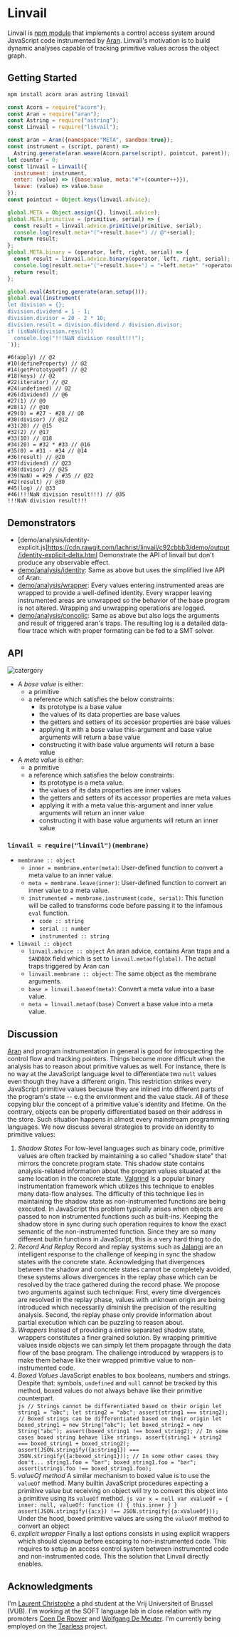 # Linvail

Linvail is [npm module](https://www.npmjs.com/linvail) that implements a control access system around JavaScript code instrumented by [Aran](https://github.com/lachrist/aran).
Linvail's motivation is to build dynamic analyses capable of tracking primitive values across the object graph.

## Getting Started

```sh
npm install acorn aran astring linvail 
```

```js
const Acorn = require("acorn");
const Aran = require("aran");
const Astring = require("astring");
const Linvail = require("linvail");

const aran = Aran({namespace:"META", sandbox:true});
const instrument = (script, parent) =>
  Astring.generate(aran.weave(Acorn.parse(script), pointcut, parent));
let counter = 0;
const linvail = Linvail({
  instrument: instrument,
  enter: (value) => ({base:value, meta:"#"+(counter++)}),
  leave: (value) => value.base
});
const pointcut = Object.keys(linvail.advice);

global.META = Object.assign({}, linvail.advice);
global.META.primitive = (primitive, serial) => {
  const result = linvail.advice.primitive(primitive, serial);
  console.log(result.meta+"("+result.base+") // @"+serial);
  return result;
};
global.META.binary = (operator, left, right, serial) => {
  const result = linvail.advice.binary(operator, left, right, serial);
  console.log(result.meta+"("+result.base+") = "+left.meta+" "+operator+" "+right.meta+" // @"+serial);
  return result;
};

global.eval(Astring.generate(aran.setup()));
global.eval(instrument(`
let division = {};
division.dividend = 1 - 1;
division.divisor = 20 - 2 * 10;
division.result = division.dividend / division.divisor;
if (isNaN(division.result))
  console.log("!!!NaN division result!!!");
`));
```

```
#6(apply) // @2
#10(defineProperty) // @2
#14(getPrototypeOf) // @2
#18(keys) // @2
#22(iterator) // @2
#24(undefined) // @2
#26(dividend) // @6
#27(1) // @9
#28(1) // @10
#29(0) = #27 - #28 // @8
#30(divisor) // @12
#31(20) // @15
#32(2) // @17
#33(10) // @18
#34(20) = #32 * #33 // @16
#35(0) = #31 - #34 // @14
#36(result) // @20
#37(dividend) // @23
#38(divisor) // @25
#39(NaN) = #29 / #35 // @22
#42(result) // @30
#45(log) // @33
#46(!!!NaN division result!!!) // @35
!!!NaN division result!!!
```

## Demonstrators

* [demo/analysis/identity-explicit.js]https://cdn.rawgit.com/lachrist/linvail/c92cbbb3/demo/output/identity-explicit-delta.html
  Demonstrate the API of linvail but don't produce any observable effect.
* [demo/analysis/identity](https://cdn.rawgit.com/lachrist/linvail/c92cbbb3/demo/output/identity-delta.html):
  Same as above but uses the simplified live API of Aran.
* [demo/analysis/wrapper](https://cdn.rawgit.com/lachrist/linvail/c92cbbb3/demo/output/wrapper-delta.html):
  Every values entering instrumented areas are wrapped to provide a well-defined identity.
  Every wrapper leaving instrumented areas are unwrapped so the behavior of the base program is not altered.
  Wrapping and unwrapping operations are logged.
* [demo/analysis/concolic](https://cdn.rawgit.com/lachrist/linvail/c92cbbb3/demo/output/concolic-delta.html):
  Same as above but also logs the arguments and result of triggered aran's traps.
  The resulting log is a detailed data-flow trace which with proper formating can be fed to a SMT solver.

## API

![catergory](img/category.png)

* A *base value* is either:
  * a primitive
  * a reference which satisfies the below constraints:
    * its prototype is a base value
    * the values of its data properties are base values
    * the getters and setters of its accessor properties are base values
    * applying it with a base value this-argument and base value arguments will return a base value
    * constructing it with base value arguments will return a base value
* A *meta value* is either:
  * a primitive
  * a reference which satisfies the below constraints:
    * its prototype is a meta value.
    * the values of its data properties are inner values
    * the getters and setters of its accessor properties are meta values
    * applying it with a meta value this-argument and inner value arguments will return an inner value
    * constructing it with base value arguments will return an inner value

### `linvail = require("linvail")(membrane)`

* `membrane :: object`
  * `inner = membrane.enter(meta)`:
  User-defined function to convert a meta value to an inner value.
  * `meta = membrane.leave(inner)`:
  User-defined function to convert an inner value to a meta value.
  * `instrumented = membrane.instrument(code, serial)`:
  This function will be called to transforms code before passing it to the infamous `eval` function.
    * `code :: string`
    * `serial :: number`
    * `instrumented :: string`
* `linvail :: object`
  * `linvail.advice :: object`
  An aran advice, contains Aran traps and a `SANDBOX` field which is set to `linvail.metaof(global)`.
  The actual traps triggered by Aran can 
  * `linvail.membrane :: object`:
  The same object as the membrane arguments.
  * `base = linvail.baseof(meta)`:
  Convert a meta value into a base value.
  * `meta = linvail.metaof(base)`
  Convert a base value into a meta value.

## Discussion

[Aran](https://github.com/lachrist/aran) and program instrumentation in general is good for introspecting the control flow and tracking pointers.
Things become more difficult when the analysis has to reason about primitive values as well.
For instance, there is no way at the JavaScript language level to differentiate two `null` values even though they have a different origin.
This restriction strikes every JavaScript primitive values because they are inlined into different parts of the program's state -- e.g the environment and the value stack.
All of these copying blur the concept of a primitive value's identity and lifetime.
On the contrary, objects can be properly differentiated based on their address in the store.
Such situation happens in almost every mainstream programming languages.
We now discuss several strategies to provide an identity to primitive values:
1. *Shadow States*
  For low-level languages such as binary code, primitive values are often tracked by maintaining a so called "shadow state" that mirrors the concrete program state.
  This shadow state contains analysis-related information about the program values situated at the same location in the concrete state. 
  [Valgrind](http://valgrind.org/) is a popular binary instrumentation framework which utilizes this technique to enables many data-flow analyses.
  The difficulty of this technique lies in maintaining the shadow state as non-instrumented functions are being executed.
  In JavaScript this problem typically arises when objects are passed to non instrumented functions such as built-ins.
  Keeping the shadow store in sync during such operation requires to know the exact semantic of the non-instrumented function. 
  Since they are so many different builtin functions in JavaScript, this is a very hard thing to do.
2. *Record And Replay*
  Record and replay systems such as [Jalangi](https://github.com/SRA-SiliconValley/jalangi) are an intelligent response to the challenge of keeping in sync the shadow states with the concrete state.
  Acknowledging that divergences between the shadow and concrete states cannot be completely avoided, these systems allows divergences in the replay phase which can be resolved by the trace gathered during the record phase.
  We propose two arguments against such technique:
  First, every time divergences are resolved in the replay phase, values with unknown origin are being introduced which necessarily diminish the precision of the resulting analysis.
  Second, the replay phase only provide information about partial execution which can be puzzling to reason about.
3. *Wrappers*
  Instead of providing a entire separated shadow state, wrappers constitutes a finer grained solution.
  By wrapping primitive values inside objects we can simply let them propagate through the data flow of the base program.
  The challenge introduced by wrappers is to make them behave like their wrapped primitive value to non-instrumented code.
  1. *Boxed Values*
    JavaScript enables to box booleans, numbers and strings.
    Despite that: symbols, `undefined` and `null` cannot be tracked by this method, boxed values do not always behave like their primitive counterpart.    
    ```js
    // Strings cannot be differentiated based on their origin
    let string1 = "abc";
    let string2 = "abc";
    assert(string1 === string2);
    // Boxed strings can be differentiated based on their origin
    let boxed_string1 = new String("abc");
    let boxed_string2 = new String("abc");
    assert(boxed_string1 !== boxed_string2);
    // In some cases boxed string behave like strings.
    assert(string1 + string2 === boxed_string1 + boxed_string2);
    assert(JSON.stringify({a:string1}) === JSON.stringify({a:boxed_string1}));
    // In some other cases they don't...
    string1.foo = "bar";
    boxed_string1.foo = "bar";
    assert(string1.foo !== boxed_string1.foo);
    ```
  2. *valueOf method*
    A similar mechanism to boxed value is to use the `valueOf` method.
    Many builtin JavaScript procedures expecting a primitive value but receiving on object will try to convert this object into a primitive using its `valueOf` method.
    ```js
    var x = null
    var xValueOf = {
      inner: null,
      valueOf: function () { this.inner }
    }
    assert(JSON.stringify({a:x}) !== JSON.stringify({a:xValueOf}));
    ```
    Under the hood, boxed primitive values are using the `valueOf` method to convert an object
  3. *explicit wrapper*
  Finally a last options consists in using explicit wrappers which should cleanup before escaping to non-instrumented code.
  This requires to setup an access control system between instrumented code and non-instrumented code.
  This the solution that Linvail directly enables.

## Acknowledgments

I'm [Laurent Christophe](http://soft.vub.ac.be/soft/members/lachrist) a phd student at the Vrij Universiteit of Brussel (VUB).
I'm working at the SOFT language lab in close relation with my promoters [Coen De Roover](http://soft.vub.ac.be/soft/members/cderoove) and [Wolfgang De Meuter](http://soft.vub.ac.be/soft/members/wdmeuter).
I'm currently being employed on the [Tearless](http://soft.vub.ac.be/tearless/pages/index.html) project.

<!-- 
1. **Debugging NaN appearances**
  In this first example, we want to provide an analysis which tracks the origin of `NaN` (not-a-number) values.
  The problem with `NaN` values is that they can easily propagate as the program is executed such that detecting the original cause of a `NaN` appearance is often tedious for large programs.
  Consider the program below which alerts "Your age is: NaN".
  ```js
  var year = Number(document.getElementById("bdate").avlue);
  // many lines with many unrelated NaNs appearances
  alert("Your age is: " + (2016 - year));
  ```
  Simply printing every appearance of `NaN` values runs under the risk of overwhelming the programmer with unrelated `NaN` appearances.
  We would like to know only of the `NaN` that caused the alert to display an buggy message.
  It is therefore crucial to differentiate `NaN` values which cannot be done at the JavaScript language level.

2. **Taint analysis**
  Taint analysis consists in marking -- or *tainting* -- values coming from predefined source of information and preventing them from flowing through predefined sinks of information.
  As tainted values are manipulated through the program, the taint should be properly propagated to dependent values. 
  ```js
  var password = document.getElementById("password"); // predefined source
  var secret = password.value; // tainted string
  var secrets = secret.split(""); // array of tainted characters
  sendToShadyThirdPartyServer(secrets); // predefined sink
  ```
  Lets suppose that the password was `"trustno1"`.
  N.B. strings are primitive values in JavaScript.
  After splitting this string to characters we cannot simply taint all string being `"t"`, `"r"`, `"u"`, `"s"`, `"t"`, "`n`", "`o`", `"1"`.
  This would lead to serious over-tainting and diminish the precision and usefulness of the analysis.
  As for the `Nan` debugger we crucially need to differentiate primitive values based on their origin and not only their value.

3. **Concolic Testing**
  Concolic testing aims at automatically exploring all the control-flow paths a program can take for validation purpose.
  It involves gathering mathematic formula on a program's inputs as it is being executed.
  Later, these formula can be given to a constraint solver to steer the program into a unexplored execution path.
  Consider the program below which has two different outcomes based on the birthdate of the user.
  A successful concolic tester should be able to generate an birthdate input that leads the program to the consequent branch and an other birthdate input that leads the program to the alternate branch.
  ```js
  var input = document.getElemenById("bdate").value;
  var bdate = input.value // new symbolic value [α]
  var age = bdate - 2016; // new constraint [β = α - 2016]
  var isminor = age > 17; // new constraint [γ = β > 17]
  if (isminor) {          // path condition [γ && γ = β > 17 && β = α - 2016]
    // do something
  } else {                // path condition [!γ && γ = β > 17 && β = α - 2016]
    // do something else
  }
  ```
  It should be clear that confusing two primitive values having different origin would easily lead to erroneous path constraint.
 -->